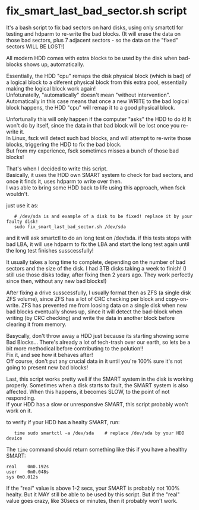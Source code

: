 # fix_smart_last_bad_sector.sh script

It's a bash script to fix bad sectors on hard disks, using only smartctl for testing and hdparm to re-write the bad blocks. (It will erase the data on those bad sectors, plus 7 adjacent sectors - so the data on the "fixed" sectors WILL BE LOST!)

All modern HDD comes with extra blocks to be used by the disk when bad-blocks shows up, automatically. 

Essentially, the HDD "cpu" remaps the disk physical block (which is bad) of a logical block to a diferent physical block from this extra pool, essentially making the logical block work again! <br>
Unfotunatelly, "automatically" doesn't mean "without intervention". Automatically in this case means that once a new WRITE to the bad logical block happens, the HDD "cpu" will remap it to a good physical block. 

Unfortunally this will only happen if the computer "asks" the HDD to do it! It won't do by itself, since the data in that bad block will be lost once you re-write it. <br>
In Linux, fsck will detect such bad blocks, and will attempt to re-write those blocks, triggering the HDD to fix the bad block.<br>
But from my experience, fsck sometimes misses a bunch of those bad blocks!

That's when I decided to write this script. <br>
Basically, it uses the HDD own SMART system to check for bad sectors, and once it finds it, uses hdparm to write over then. <br>
I was able to bring some HDD back to life using this approach, when fsck wouldn't. 

just use it as: 
```
   # /dev/sda is and example of a disk to be fixed! replace it by your faulty disk!
   sudo fix_smart_last_bad_sector.sh /dev/sda    
```
   
and it will ask smartctl to do an long test on /dev/sda. if this tests stops with bad LBA, it will use hdparm to fix the LBA and start the long test again until the long test finishes susscessfully!

It usually takes a long time to complete, depending on the number of bad sectors and the size of the disk. I had 3TB disks taking a week to finish! (I still use those disks today, after fixing then 2 years ago. They work perfectly since then, without any new bad blocks!)

After fixing a drive susscessfully, I usually format then as ZFS (a single disk ZFS volume), since ZFS has a lot of CRC checking per block and copy-on-write. ZFS has prevented me from loosing data on a single disk when new bad blocks eventually shows up, since it will detect the bad-block when writing (by CRC checking) and write the data in another block before clearing it from memory. 



Basycally, don't throw away a HDD just because its starting showing some Bad Blocks... There's already a lot of tech-trash over our earth, so lets be a bit more methodical before contributing to the polution!!<br>
Fix it, and see how it behaves after!<br>
Off course, don't put any crucial data in it until you're 100% sure it's not going to present new bad blocks! 



Last, this script works pretty well if the SMART system in the disk is working properly. Sometimes when a disk starts to fault, the SMART system is also affected. When this happens, it becomes SLOW, to the point of not responding. <br>
If your HDD has a slow or unresponsive SMART, this script probably won't work on it. 

to verify if your HDD has a healty SMART, run: 

``` 
   time sudo smartctl -a /dev/sda    # replace /dev/sda by your HDD device 
```
    
The `time` command should return something like this if you have a healthy SMART:
```
real	0m0.192s
user	0m0.048s
sys	0m0.012s
```

If the "real" value is above 1-2 secs, your SMART is probably not 100% healty. But it MAY still be able to be used by this script. But if the "real" value goes crazy, like 30secs or minutes, then it probably won't work. 



